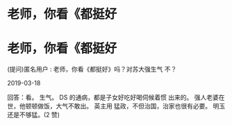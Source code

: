 # 老师，你看《都挺好

# 老师，你看《都挺好

(提问)匿名用户 : 老师，你看《都挺好》吗？对苏大强生气 不？

2019-03-18

回答：看。 生气。 DS 的通病，都是子女好吃好喝伺候着惯 出来的。 强人老婆在世，他顿顿做饭，大气不敢出。 英主用 猛政，不但治国，治家也很有必要。 明玉还是不够猛。(2 赞)